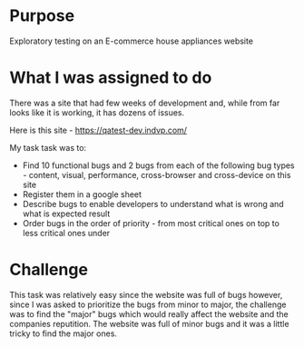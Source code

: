 # Purpose
Exploratory testing on an E-commerce house appliances website
# What I was assigned to do
There was a site that had few weeks of development and, while from far looks like it is working, it has dozens of issues.

Here is this site - https://qatest-dev.indvp.com/

My task task was to:
- Find 10 functional bugs and 2 bugs from each of the following bug types - content, visual, performance, cross-browser and cross-device on this site
- Register them in a google sheet
- Describe bugs to enable developers to understand what is wrong and what is expected result
- Order bugs in the order of priority - from most critical ones on top to less critical ones under
  
# Challenge
This task was relatively easy since the website was full of bugs however, since I was asked to prioritize the bugs from minor to major, the challenge was to find the "major" bugs which would really affect the website and the companies reputition. The website was full of minor bugs and it was a little tricky to find the major ones.
